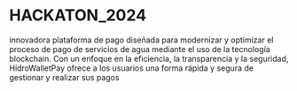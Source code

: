 # HACKATON_2024
innovadora plataforma de pago diseñada para modernizar y optimizar el proceso de pago de servicios de agua mediante el uso de la tecnología blockchain. Con un enfoque en la eficiencia, la transparencia y la seguridad, HidroWalletPay ofrece a los usuarios una forma rápida y segura de gestionar y realizar sus pagos
